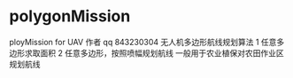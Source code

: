 # polygonMission
ployMission for UAV
作者 qq 843230304
无人机多边形航线规划算法
1 任意多边形求取面积
2 任意多边形，按照喷幅规划航线
一般用于农业植保对农田作业区规划航线
